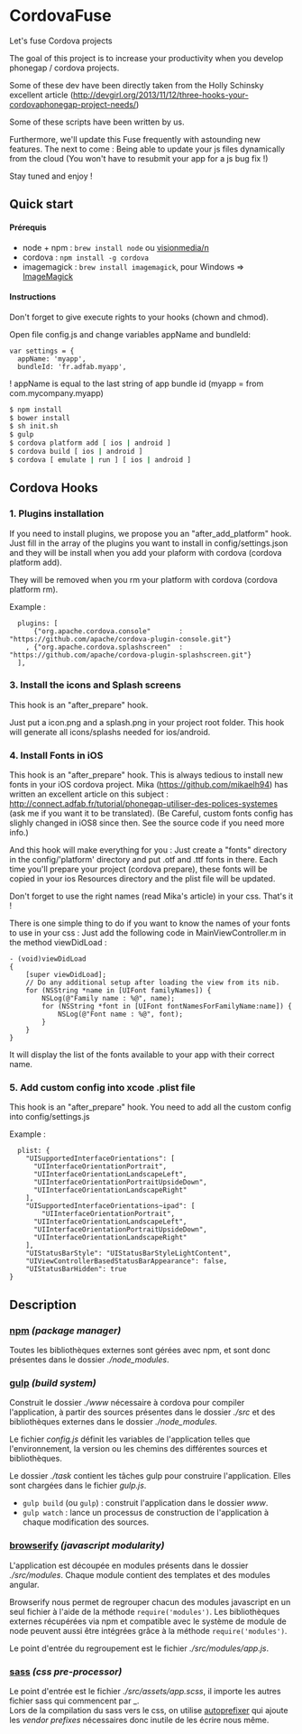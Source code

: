 CordovaFuse
=====================

Let's fuse Cordova projects

The goal of this project is to increase your productivity when you develop phonegap / cordova projects.

Some of these dev have been directly taken from the Holly Schinsky excellent article (http://devgirl.org/2013/11/12/three-hooks-your-cordovaphonegap-project-needs/)

Some of these scripts have been written by us.

Furthermore, we'll update this Fuse frequently with astounding new features. 
The next to come : Being able to update your js files dynamically from the cloud (You won't have to resubmit your app for a js bug fix !)

Stay tuned and enjoy !

## Quick start

#### Prérequis

- node + npm : `brew install node` ou [visionmedia/n](https://github.com/visionmedia/n)
- cordova : `npm install -g cordova`
- imagemagick : `brew install imagemagick`, pour Windows => [ImageMagick](http://www.imagemagick.org/script/binary-releases.php#windows)

#### Instructions

Don't forget to give execute rights to your hooks (chown and chmod).

Open file config.js and change variables appName and bundleId:
```
var settings = {
  appName: 'myapp',
  bundleId: 'fr.adfab.myapp',
```
! appName is equal to the last string of app bundle id (myapp = from com.mycompany.myapp)


```bash
$ npm install
$ bower install
$ sh init.sh
$ gulp
$ cordova platform add [ ios | android ]
$ cordova build [ ios | android ]
$ cordova [ emulate | run ] [ ios | android ]
```


## Cordova Hooks

### 1. Plugins installation
If you need to install plugins, we propose you an "after_add_platform" hook. Just fill in the array of the plugins you want to install in config/settings.json and 
they will be install when you add your plaform with cordova (cordova platform add).

They will be removed when you rm your platform with cordova (cordova platform rm).

Example :
```
  plugins: [
      {"org.apache.cordova.console"       : "https://github.com/apache/cordova-plugin-console.git"}
    , {"org.apache.cordova.splashscreen"  : "https://github.com/apache/cordova-plugin-splashscreen.git"}
  ],
```
 
### 3. Install the icons and Splash screens
This hook is an "after_prepare" hook.

Just put a icon.png and a splash.png in your project root folder.
This hook will generate all icons/splashs needed for ios/android.

### 4. Install Fonts in iOS
This hook is an "after_prepare" hook.
This is always tedious to install new fonts in your iOS cordova project. Mika (https://github.com/mikaelh94) has written an excellent article on this subject :
http://connect.adfab.fr/tutorial/phonegap-utiliser-des-polices-systemes (ask me if you want it to be translated).
(Be Careful, custom fonts config has slighly changed in iOS8 since then. See the source code if you need more info.)

And this hook will make everything for you : Just create a "fonts" directory in the config/'platform' directory and put .otf and .ttf fonts in there.
Each time you'll prepare your project (cordova prepare), these fonts will be copied in your ios Resources directory and the plist file will be updated.

Don't forget to use the right names (read Mika's article) in your css. That's it !

There is one simple thing to do if you want to know the names of your fonts to use in your css : Just add the following code in MainViewController.m in the method viewDidLoad :

```
- (void)viewDidLoad
{
    [super viewDidLoad];
    // Do any additional setup after loading the view from its nib.
    for (NSString *name in [UIFont familyNames]) {
        NSLog(@"Family name : %@", name);
        for (NSString *font in [UIFont fontNamesForFamilyName:name]) {
            NSLog(@"Font name : %@", font);
        }
    }
}
```
It will display the list of the fonts available to your app with their correct name.

### 5. Add custom config into xcode .plist file
This hook is an "after_prepare" hook.
You need to add all the custom config into config/settings.js

Example :
```
  plist: {
    "UISupportedInterfaceOrientations": [
      "UIInterfaceOrientationPortrait",
      "UIInterfaceOrientationLandscapeLeft",
      "UIInterfaceOrientationPortraitUpsideDown",
      "UIInterfaceOrientationLandscapeRight"
    ],
    "UISupportedInterfaceOrientations~ipad": [
        "UIInterfaceOrientationPortrait",
      "UIInterfaceOrientationLandscapeLeft",
      "UIInterfaceOrientationPortraitUpsideDown",
      "UIInterfaceOrientationLandscapeRight"
    ],
    "UIStatusBarStyle": "UIStatusBarStyleLightContent",
    "UIViewControllerBasedStatusBarAppearance": false,
    "UIStatusBarHidden": true
}
```


## Description

### [npm](https://www.npmjs.org/) _(package manager)_

Toutes les bibliothèques externes sont gérées avec npm, et sont donc présentes dans le dossier *./node_modules*.

### [gulp](http://gulpjs.com/) _(build system)_

Construit le dossier _./www_ nécessaire à cordova pour compiler l'application, à partir des sources présentes dans le dossier _./src_ et des bibliothèques externes dans le dossier *./node_modules*.

Le fichier _config.js_ définit les variables de l'application telles que l'environnement, la version ou les chemins des différentes sources et bibliothèques.

Le dossier _./task_ contient les tâches gulp pour construire l'application. Elles sont chargées dans le fichier _gulp.js_.
- `gulp build` (ou `gulp`) : construit l'application dans le dossier _www_.
- `gulp watch` : lance un processus de construction de l'application à chaque modification des sources.

### [browserify](https://github.com/substack/browserify-handbook) _(javascript modularity)_

L'application est découpée en modules présents dans le dossier _./src/modules_. Chaque module contient des templates et des modules angular.

Browserify nous permet de regrouper chacun des modules javascript en un seul fichier à l'aide de la méthode `require('modules')`. Les bibliothèques externes récupérées via npm et compatible avec le système de module de node peuvent aussi être intégrées grâce à la méthode `require('modules')`.

Le point d'entrée du regroupement est le fichier _./src/modules/app.js_.

### [sass](http://sass-lang.com/) _(css pre-processor)_

Le point d'entrée est le fichier _./src/assets/app.scss_, il importe les autres fichier sass qui commencent par \_.  
Lors de la compilation du sass vers le css, on utilise [autoprefixer](https://github.com/ai/autoprefixer) qui ajoute les _vendor prefixes_ nécessaires donc inutile de les écrire nous même.


